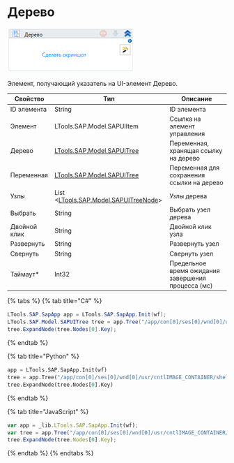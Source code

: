 # Дерево

![](<../../../.gitbook/assets/image (87).png>)

Элемент, получающий указатель на UI-элемент Дерево.

| Свойство     | Тип                                                                 | Описание                                           |
| ------------ | ------------------------------------------------------------------- | -------------------------------------------------- |
| ID элемента  | String                                                              | ID элемента                                        |
| Элемент      | LTools.SAP.Model.SAPUIItem                                          | Ссылка на элемент управления                       |
| Дерево       | [LTools.SAP.Model.SAPUITree](datatypes/sapuitree.md)                | Переменная, хранящая ссылку на дерево              |
| Переменная   | [LTools.SAP.Model.SAPUITree](datatypes/sapuitree.md)                | Переменная для сохранения ссылки на дерево         |
| Узлы         | List <[LTools.SAP.Model.SAPUITreeNode](datatypes/sapuitreenode.md)> | Узлы дерева                                        |
| Выбрать      | String                                                              | Выбрать узел дерева                                |
| Двойной клик | String                                                              | Двойной клик узла                                  |
| Развернуть   | String                                                              | Развернуть узел                                    |
| Свернуть     | String                                                              | Свернуть узел                                      |
| Таймаут\*    | Int32                                                               | Предельное время ожидания завершения процесса (мс) |

{% tabs %}
{% tab title="C#" %}
```csharp
LTools.SAP.SapApp app = LTools.SAP.SapApp.Init(wf);
LTools.SAP.Model.SAPUITree tree = app.Tree("/app/con[0]/ses[0]/wnd[0]/usr/cntlIMAGE_CONTAINER/shellcont/shell/shellcont[0]/shell");
tree.ExpandNode(tree.Nodes[0].Key);
```
{% endtab %}

{% tab title="Python" %}
```python
app = LTools.SAP.SapApp.Init(wf)
tree = app.Tree("/app/con[0]/ses[0]/wnd[0]/usr/cntlIMAGE_CONTAINER/shellcont/shell/shellcont[0]/shell")
tree.ExpandNode(tree.Nodes[0].Key)
```
{% endtab %}

{% tab title="JavaScript" %}
```javascript
var app = _lib.LTools.SAP.SapApp.Init(wf);		
var tree = app.Tree("/app/con[0]/ses[0]/wnd[0]/usr/cntlIMAGE_CONTAINER/shellcont/shell/shellcont[0]/shell");
tree.ExpandNode(tree.Nodes[0].Key);
```
{% endtab %}
{% endtabs %}

